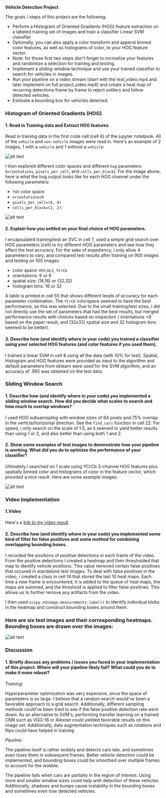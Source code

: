 **Vehicle Detection Project**

The goals / steps of this project are the following:

* Perform a Histogram of Oriented Gradients (HOG) feature extraction on a labeled training set of images and train a classifier Linear SVM classifier
* Optionally, you can also apply a color transform and append binned color features, as well as histograms of color, to your HOG feature vector. 
* Note: for those first two steps don't forget to normalize your features and randomize a selection for training and testing.
* Implement a sliding-window technique and use your trained classifier to search for vehicles in images.
* Run your pipeline on a video stream (start with the test_video.mp4 and later implement on full project_video.mp4) and create a heat map of recurring detections frame by frame to reject outliers and follow detected vehicles.
* Estimate a bounding box for vehicles detected.

[//]: # (Image References)
[image1]: ./output_images/car_not_car.png
[image2]: ./output_images/hog_features.png
[image3]: ./output_images/hog_subsampling.png
[image5]: ./output_images/6_image_heatmap.png
[video1]: ./project.mp4

### Histogram of Oriented Gradients (HOG)

#### 1. Read in Training data and Extract HOG features

Read in training data in the first code cell (cell 4) of the jupyter notebook. All of the `vehicle` and `non-vehicle` images were read in. Here's an example of 2 images, 1 with a `vehicle` and 1 without a `vehicle`:

![alt text][image1]

I then explored different color spaces and different `hog` parameters (`orientations`, `pixels_per_cell`, and `cells_per_block`).  For the image above, here is what the hog output looks like for each HOG channel under the following parameters: 

- `YUV` color space 
- `orientations=9`
- `pixels_per_cell=(8, 8)`
- `cells_per_block=(2, 2)`:


![alt text][image2]

#### 2. Explain how you settled on your final choice of HOG parameters.

I encapsulated training/test an SVC in cell 7, used a simple grid search over HOG parameters (cell) to try different HOG parameters and see how they affect the test accuracy. For the sake of expediency, i only allow 4 parameters to vary, and compared test results after training on 900 images and testing on 100 images:

- color space: `HSV`,`HLS`, `YCrCb`
- orientations: 6 or 9
- spatial size: (16,16) or (32,32)
- histogram bins: 16 or 32

A table is printed in cell 55 that shows different levels of accuracy for each parameter combination. The `YCrCb` colorspace seemed to have the best performance, so this was selected. Due to the small training/test sizes, i did not directly use the set of parameters that had the best results, but merged performance results with choices based on inspection ( orientations =9 based on the paper result, and (32x32) spatial size and 32 histogram bins seemed to be better). 

#### 3. Describe how (and identify where in your code) you trained a classifier using your selected HOG features (and color features if you used them).

I trained a linear SVM in cell 8 using all the data (with 10% for test). Spatial, Histogram and HOG features were provided as input to the algorithm and default parameters from sklearn were used for the SVM algorithm, and an accuracy of .992 was obtained on the test data.

### Sliding Window Search

#### 1. Describe how (and identify where in your code) you implemented a sliding window search.  How did you decide what scales to search and how much to overlap windows?

I used HOG subsamspling with window sizes of 64 pixels and 75% overlap in the verticla/horizontal direction. See the `find_cars` function in cell 22. For speed, i only search on the scale of 1.5, as it seemed to yield better results than using 1 or 2, and also better than using both 1 and 2.

#### 2. Show some examples of test images to demonstrate how your pipeline is working.  What did you do to optimize the performance of your classifier?

Ultimately I searched on 1 scale using YCrCb 3-channel HOG features plus spatially binned color and histograms of color in the feature vector, which provided a nice result.  Here are some example images:

![alt text][image3]

### Video Implementation

#### 1.Video
Here's a [link to my video result](./project.mp4)


#### 2. Describe how (and identify where in your code) you implemented some kind of filter for false positives and some method for combining overlapping bounding boxes.

I recorded the positions of positive detections in each frame of the video.  From the positive detections I created a heatmap and then thresholded that map to identify vehicle positions. This value removed certain false positives that occured in standalone test images. To deal with false positives in the video, i created a class in cell 14 that stored the last 10 heat maps. Each time a new frame is encountered, it is added to the queue of heat maps, the maps are summed, and the threshold is applied to filter false positives. This allows us to further remove any artifacts from the video.

I then used `scipy.ndimage.measurements.label()` to identify individual blobs in the heatmap and construct bounding boxes around them.  

### Here are six test images and their corresponding heatmaps. Bounding boxes are drawn over the images:

![alt text][image5]


### Discussion

#### 1. Briefly discuss any problems / issues you faced in your implementation of this project.  Where will your pipeline likely fail?  What could you do to make it more robust?

_Training_:

Hyperparameter optimization was very expensive, since the space of parameters is so large. I believe that a random search would've been a favorable approach to a grid search. Additionally, different sampling methods could've been tried to see if the false positive detection rate went down. As an alternative to SVM's, performing transfer learning on a trained CNN such as VGG-16 or Alexnet could yielded favorable results on this image set. Additionally, data augmentation techniques such as rotations and flips could have helped in training.

_Pipeline_:

The pipeline itself is rather wobbly and detects cars late, and sometimes even loses them in subsequent frames. Better vehicle detection could be implemented, and bounding boxes could be smoothed over multiple frames to account for the wobble.

The pipeline fails when cars are partially in the region of interest. Using more and smaller window sizes could help with detection of these vehicles. Additionally, shadows and bumps cause instability in the bounding boxes and sometimes even lose detected vehicles.

